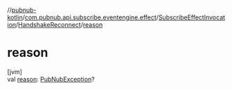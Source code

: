 //[pubnub-kotlin](../../../../index.md)/[com.pubnub.api.subscribe.eventengine.effect](../../index.md)/[SubscribeEffectInvocation](../index.md)/[HandshakeReconnect](index.md)/[reason](reason.md)

# reason

[jvm]\
val [reason](reason.md): [PubNubException](../../../com.pubnub.api/-pub-nub-exception/index.md)?
